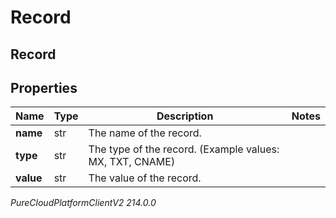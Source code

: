 # Record

## Record

## Properties

|Name | Type | Description | Notes|
|------------ | ------------- | ------------- | -------------|
| **name** | str | The name of the record. | |
| **type** | str | The type of the record. (Example values:  MX, TXT, CNAME) | |
| **value** | str | The value of the record. | |



_PureCloudPlatformClientV2 214.0.0_
